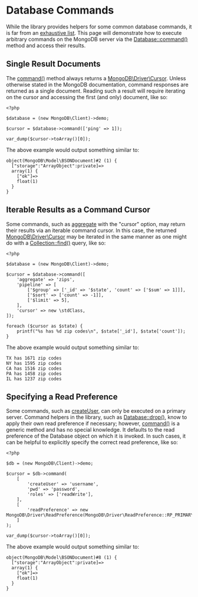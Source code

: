 # Database Commands

While the library provides helpers for some common database commands, it is far
from an [exhaustive list][command-list]. This page will demonstrate how to
execute arbitrary commands on the MongoDB server via the
[Database::command()][command] method and access their results.

[command-list]: https://docs.mongodb.org/manual/reference/command/
[command]: ../classes/database.md#command

## Single Result Documents

The [command()][command] method always returns a
[MongoDB\Driver\Cursor][cursor]. Unless otherwise stated in the MongoDB
documentation, command responses are returned as a single document. Reading such
a result will require iterating on the cursor and accessing the first (and only)
document, like so:

[cursor]: http://php.net/mongodb-driver-cursor

```
<?php

$database = (new MongoDB\Client)->demo;

$cursor = $database->command(['ping' => 1]);

var_dump($cursor->toArray()[0]);
```

The above example would output something similar to:

```
object(MongoDB\Model\BSONDocument)#2 (1) {
  ["storage":"ArrayObject":private]=>
  array(1) {
    ["ok"]=>
    float(1)
  }
}
```

## Iterable Results as a Command Cursor

Some commands, such as [aggregate][aggregate] with the "cursor" option, may
return their results via an iterable command cursor. In this case, the returned
[MongoDB\Driver\Cursor][cursor] may be iterated in the same manner as one might
do with a [Collection::find()][find] query, like so:

[aggregate]: http://docs.mongodb.org/manual/reference/command/aggregate/
[find]: ../classes/collection.md#find

```
<?php

$database = (new MongoDB\Client)->demo;

$cursor = $database->command([
    'aggregate' => 'zips',
    'pipeline' => [
        ['$group' => ['_id' => '$state', 'count' => ['$sum' => 1]]],
        ['$sort' => ['count' => -1]],
        ['$limit' => 5],
    ],
    'cursor' => new \stdClass,
]);

foreach ($cursor as $state) {
    printf("%s has %d zip codes\n", $state['_id'], $state['count']);
}
```

The above example would output something similar to:

```
TX has 1671 zip codes
NY has 1595 zip codes
CA has 1516 zip codes
PA has 1458 zip codes
IL has 1237 zip codes
```

## Specifying a Read Preference

Some commands, such as [createUser][createUser], can only be executed on a
primary server. Command helpers in the library, such as
[Database::drop()][drop], know to apply their own read preference if necessary;
however, [command()][command] is a generic method and has no special knowledge.
It defaults to the read preference of the Database object on which it is
invoked. In such cases, it can be helpful to explicitly specify the correct read
preference, like so:

[createUser]: https://docs.mongodb.org/manual/reference/command/createUser/
[drop]: ../classes/database.md#drop

```
<?php

$db = (new MongoDB\Client)->demo;

$cursor = $db->command(
    [
        'createUser' => 'username',
        'pwd' => 'password',
        'roles' => ['readWrite'],
    ],
    [
        'readPreference' => new MongoDB\Driver\ReadPreference(MongoDB\Driver\ReadPreference::RP_PRIMARY),
    ]
);

var_dump($cursor->toArray()[0]);
```

The above example would output something similar to:

```
object(MongoDB\Model\BSONDocument)#8 (1) {
  ["storage":"ArrayObject":private]=>
  array(1) {
    ["ok"]=>
    float(1)
  }
}
```

